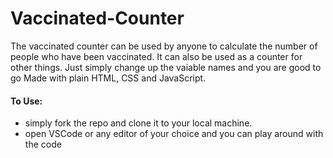 # Vaccinated-Counter

The vaccinated counter can be used by anyone to calculate the number of people who have been vaccinated. It can also be used as a counter for other things. Just simply change up the vaiable names and you are good to go
Made with plain HTML, CSS and JavaScript.

#### To Use:
- simply fork the repo and clone it to your local machine.
- open VSCode or any editor of your choice and you can play around with the code
